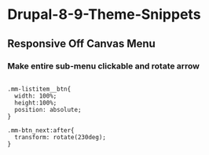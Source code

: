 # Drupal-8-9-Theme-Snippets

<h2>Responsive Off Canvas Menu</h2>
<h3>Make entire sub-menu clickable and rotate arrow</h3>

```

.mm-listitem__btn{
  width: 100%;
  height:100%;
  position: absolute;
}

.mm-btn_next:after{
  transform: rotate(230deg);
}

```

